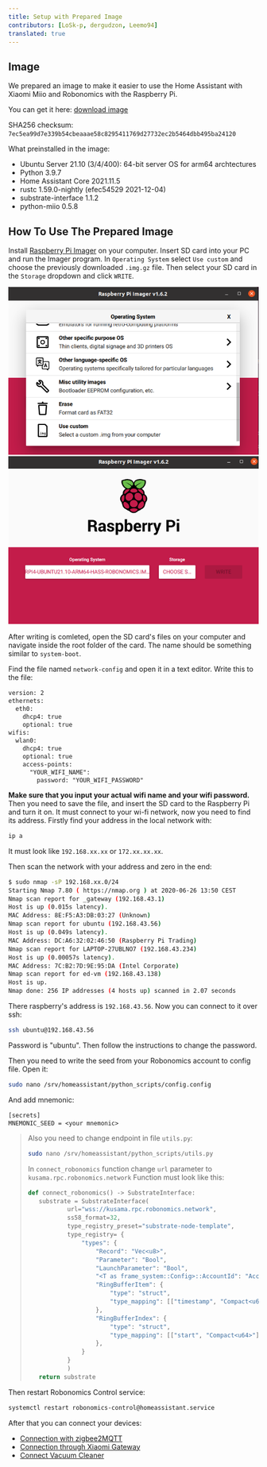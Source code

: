 ```yaml
---
title: Setup with Prepared Image
contributors: [LoSk-p, dergudzon, Leemo94]
translated: true
---
```

## Image
We prepared an image to make it easier to use the Home Assistant with Xiaomi Miio and Robonomics with the Raspberry Pi.

You can get it here: [download image](https://ipfs.io/ipfs/bafybeihjcidgm4bfmsedgxfacftinbyyqvjdqsmcd6t7jqsak23nrzivmm)

SHA256 checksum: `7ec5ea99d7e339b54cbeaaae58c8295411769d27732ec2b5464dbb495ba24120`

What preinstalled in the image:
- Ubuntu Server 21.10 (3/4/400): 64-bit server OS for arm64 archtectures
- Python 3.9.7
- Home Assistant Core 2021.11.5
- rustc 1.59.0-nightly (efec54529 2021-12-04)
- substrate-interface 1.1.2
- python-miio 0.5.8

## How To Use The Prepared Image
Install [Raspberry Pi Imager](https://www.raspberrypi.com/software/) on your computer. Insert SD card into your PC and run the Imager program. In `Operating System` select `Use custom` and choose the previously downloaded `.img.gz` file. Then select your SD card in the `Storage` dropdown and click `WRITE`.

![imager](../images/home-assistant/use_custom_image.png)
![imager](../images/home-assistant/imager_prep.png)

After writing is comleted, open the SD card's files on your computer and navigate inside the root folder of the card. The name should be something similar to `system-boot`.

Find the file named `network-config` and open it in a text editor. Write this to the file:
```
version: 2
ethernets:
  eth0:
    dhcp4: true
    optional: true
wifis:
  wlan0:
    dhcp4: true
    optional: true
    access-points:
      "YOUR_WIFI_NAME":
        password: "YOUR_WIFI_PASSWORD"
```
**Make sure that you input your actual wifi name and your wifi password.** Then you need to save the file, and insert the SD card to the Raspberry Pi and turn it on. It must connect to your wi-fi network, now you need to find its address. Firstly find your address in the local network with:

```bash
ip a
```
It must look like `192.168.xx.xx` or `172.xx.xx.xx`.

Then scan the network with your address and zero in the end:

```bash 
$ sudo nmap -sP 192.168.xx.0/24
Starting Nmap 7.80 ( https://nmap.org ) at 2020-06-26 13:50 CEST
Nmap scan report for _gateway (192.168.43.1)
Host is up (0.015s latency).
MAC Address: 8E:F5:A3:DB:03:27 (Unknown)
Nmap scan report for ubuntu (192.168.43.56)
Host is up (0.049s latency).
MAC Address: DC:A6:32:02:46:50 (Raspberry Pi Trading)
Nmap scan report for LAPTOP-27UBLNO7 (192.168.43.234)
Host is up (0.00057s latency).
MAC Address: 7C:B2:7D:9E:95:DA (Intel Corporate)
Nmap scan report for ed-vm (192.168.43.138)
Host is up.
Nmap done: 256 IP addresses (4 hosts up) scanned in 2.07 seconds
```
There raspberry's address is `192.168.43.56`. Now you can connect to it over ssh:
```bash
ssh ubuntu@192.168.43.56
```
Password is "ubuntu". Then follow the instructions to change the password.

Then you need to write the seed from your Robonomics account to config file. Open it:
```bash
sudo nano /srv/homeassistant/python_scripts/config.config
```
And add mnemonic:
```
[secrets]
MNEMONIC_SEED = <your mnemonic>
```
> Also you need to change endpoint in file `utils.py`:
> ```bash
> sudo nano /srv/homeassistant/python_scripts/utils.py
> ```
> In `connect_robonomics` function change `url` parameter to `kusama.rpc.robonomics.network`
> Function must look like this:
> ```python
> def connect_robonomics() -> SubstrateInterface:
>    substrate = SubstrateInterface(
>            url="wss://kusama.rpc.robonomics.network",
>            ss58_format=32,
>            type_registry_preset="substrate-node-template",
>            type_registry= {
>                "types": {
>                    "Record": "Vec<u8>",
>                    "Parameter": "Bool",
>                    "LaunchParameter": "Bool",
>                    "<T as frame_system::Config>::AccountId": "AccountId",
>                    "RingBufferItem": {
>                        "type": "struct",
>                        "type_mapping": [["timestamp", "Compact<u64>"], ["payload", "Vec<u8>"]],
>                    },
>                    "RingBufferIndex": {
>                        "type": "struct",
>                        "type_mapping": [["start", "Compact<u64>"], ["end", "Compact<u64>"]],
>                    },
>                }
>            }
>            )
>    return substrate
>```

Then restart Robonomics Control service:
```bash
systemctl restart robonomics-control@homeassistant.service
```

After that you can connect your devices:
- [Connection with zigbee2MQTT](/docs/zigbee2MQTT/)
- [Connection through Xiaomi Gateway](/docs/xiaomi_gateway/)
- [Connect Vacuum Cleaner](/docs/vacuum_connect/)
